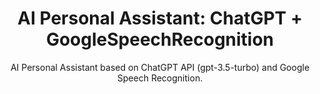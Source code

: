 <h1 align="center">AI Personal Assistant: ChatGPT + GoogleSpeechRecognition</h1>

<p align="center">AI Personal Assistant based on ChatGPT API (gpt-3.5-turbo) and Google Speech Recognition.</p>
